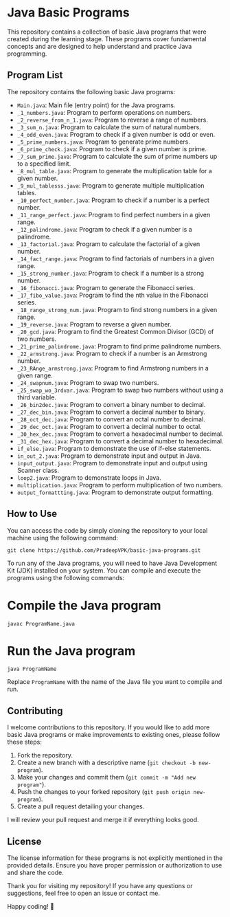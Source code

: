 # Java Basic Programs

This repository contains a collection of basic Java programs that were created during the learning stage. These programs cover fundamental concepts and are designed to help understand and practice Java programming. 

## Program List

The repository contains the following basic Java programs:

- `Main.java`: Main file (entry point) for the Java programs.
- `_1_numbers.java`: Program to perform operations on numbers.
- `_2_reverse_from_n_1.java`: Program to reverse a range of numbers.
- `_3_sum_n.java`: Program to calculate the sum of natural numbers.
- `_4_odd_even.java`: Program to check if a given number is odd or even.
- `_5_prime_numbers.java`: Program to generate prime numbers.
- `_6_prime_check.java`: Program to check if a given number is prime.
- `_7_sum_prime.java`: Program to calculate the sum of prime numbers up to a specified limit.
- `_8_mul_table.java`: Program to generate the multiplication table for a given number.
- `_9_mul_tablesss.java`: Program to generate multiple multiplication tables.
- `_10_perfect_number.java`: Program to check if a number is a perfect number.
- `_11_range_perfect.java`: Program to find perfect numbers in a given range.
- `_12_palindrome.java`: Program to check if a given number is a palindrome.
- `_13_factorial.java`: Program to calculate the factorial of a given number.
- `_14_fact_range.java`: Program to find factorials of numbers in a given range.
- `_15_strong_number.java`: Program to check if a number is a strong number.
- `_16_fibonacci.java`: Program to generate the Fibonacci series.
- `_17_fibo_value.java`: Program to find the nth value in the Fibonacci series.
- `_18_range_stromg_num.java`: Program to find strong numbers in a given range.
- `_19_reverse.java`: Program to reverse a given number.
- `_20_gcd.java`: Program to find the Greatest Common Divisor (GCD) of two numbers.
- `_21_prime_palindrome.java`: Program to find prime palindrome numbers.
- `_22_armstrong.java`: Program to check if a number is an Armstrong number.
- `_23_RAnge_armstrong.java`: Program to find Armstrong numbers in a given range.
- `_24_swapnum.java`: Program to swap two numbers.
- `_25_swap_wo_3rdvar.java`: Program to swap two numbers without using a third variable.
- `_26_bin2dec.java`: Program to convert a binary number to decimal.
- `_27_dec_bin.java`: Program to convert a decimal number to binary.
- `_28_oct_dec.java`: Program to convert an octal number to decimal.
- `_29_dec_oct.java`: Program to convert a decimal number to octal.
- `_30_hex_dec.java`: Program to convert a hexadecimal number to decimal.
- `_31_dec_hex.java`: Program to convert a decimal number to hexadecimal.
- `if_else.java`: Program to demonstrate the use of if-else statements.
- `in_out_2.java`: Program to demonstrate input and output in Java.
- `input_output.java`: Program to demonstrate input and output using Scanner class.
- `loop2.java`: Program to demonstrate loops in Java.
- `multiplication.java`: Program to perform multiplication of two numbers.
- `output_formattting.java`: Program to demonstrate output formatting.

## How to Use

You can access the code by simply cloning the repository to your local machine using the following command:


`git clone https://github.com/PradeepVPK/basic-java-programs.git`

To run any of the Java programs, you will need to have Java Development Kit (JDK) installed on your system. You can compile and execute the programs using the following commands:

# Compile the Java program
`javac ProgramName.java`

# Run the Java program
`java ProgramName `

Replace `ProgramName` with the name of the Java file you want to compile and run.

Contributing
------------

I welcome contributions to this repository. If you would like to add more basic Java programs or make improvements to existing ones, please follow these steps:

1.  Fork the repository.
2.  Create a new branch with a descriptive name (`git checkout -b new-program`).
3.  Make your changes and commit them (`git commit -m "Add new program"`).
4.  Push the changes to your forked repository (`git push origin new-program`).
5.  Create a pull request detailing your changes.

I will review your pull request and merge it if everything looks good.

License
-------

The license information for these programs is not explicitly mentioned in the provided details. Ensure you have proper permission or authorization to use and share the code.


Thank you for visiting my repository! If you have any questions or suggestions, feel free to open an issue or contact me.

Happy coding! 🚀
